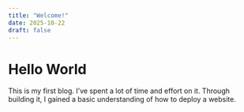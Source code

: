 ```yaml
---
title: "Welcome!"
date: 2025-10-22
draft: false
---
```

# Hello World

This is my first blog. I’ve spent a lot of time and effort on it. Through building it, I gained a basic understanding of how to deploy a website.
